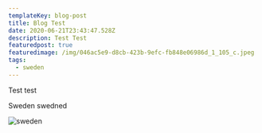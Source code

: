```yaml
---
templateKey: blog-post
title: Blog Test
date: 2020-06-21T23:43:47.528Z
description: Test Test
featuredpost: true
featuredimage: /img/046ac5e9-d8cb-423b-9efc-fb848e06986d_1_105_c.jpeg
tags:
  - sweden
---
```

Test test



Sweden swedned

![sweden](/img/0b58e17a-12ef-4ebe-aa51-550c9db27d45_1_105_c.jpeg "SWeden")